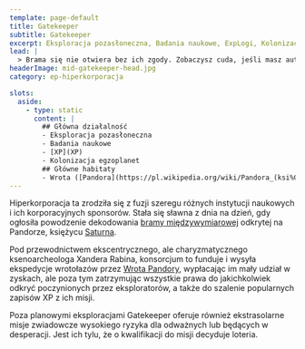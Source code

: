 ```yaml
---
template: page-default
title: Gatekeeper
subtitle: Gatekeeper
excerpt: Eksploracja pozasłoneczna, Badania naukowe, ExpLogi, Kolonizacja egzoplanet
lead: |
  > Brama się nie otwiera bez ich zgody. Zobaczysz cuda, jeśli masz autoryzację. Albo wrócisz jako paczka z nową nazwą pliku i brakującą pamięcią. Jedno i drugie kosztuje.
headerImage: mid-gatekeeper-head.jpg
category: ep-hiperkorporacja

slots:
  aside:
    - type: static
      content: |
        ## Główna działalność
        - Eksploracja pozasłoneczna
        - Badania naukowe
        - [XP](XP)
        - Kolonizacja egzoplanet
        ## Główne habitaty
        - Wrota ([Pandora](https://pl.wikipedia.org/wiki/Pandora_(ksi%C4%99%C5%BCyc)), księżyc [Saturna](#)), 
---
```

Hiperkorporacja ta zrodziła się z fuzji szeregu różnych instytucji naukowych i ich korporacyjnych sponsorów. Stała się sławna z dnia na dzień, gdy ogłosiła powodzenie dekodowania [bramy międzywymiarowej](#) odkrytej na Pandorze, księżycu [Saturna](#).

Pod przewodnictwem ekscentrycznego, ale charyzmatycznego ksenoarcheologa Xandera Rabina, konsorcjum to funduje i wysyła ekspedycje wrotołazów przez [Wrota Pandory](#), wypłacając im mały udział w zyskach, ale poza tym zatrzymując wszystkie prawa do jakichkolwiek odkryć poczynionych przez eksploratorów, a także do szalenie popularnych zapisów XP z ich misji.

Poza planowymi eksploracjami Gatekeeper oferuje również ekstrasolarne misje zwiadowcze wysokiego ryzyka dla odważnych lub będących w desperacji. Jest ich tylu, że o kwalifikacji do misji decyduje loteria.

